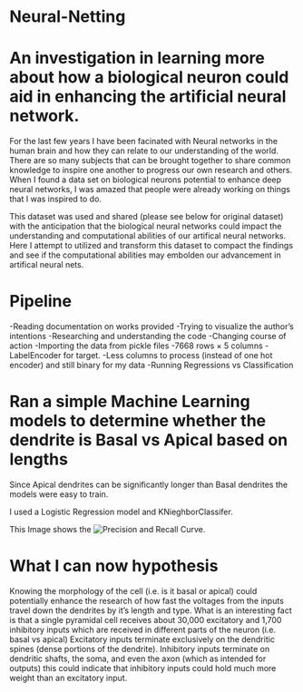 # Neural-Netting

# An investigation in learning more about how a biological neuron could aid in enhancing the artificial neural network.

For the last few years I have been facinated with Neural networks in the human brain and how they can relate to our understanding of the world. There are so many subjects that can be brought together to share common knowledge to inspire one another to progress our own research and others. When I found a data set on biological neurons potential to enhance deep neural networks, I was amazed that people were already working on things that I was inspired to do. 

This dataset was used and shared (please see below for original dataset) with the anticipation that the biological neural networks could impact the understanding and computational abilities of our artifical neural networks. Here I attempt to utilized and transform this dataset to compact the findings and see if the computational abilities may embolden our advancement in artifical neural nets. 

# Pipeline
-Reading documentation on works provided
  -Trying to visualize the author’s intentions
-Researching and understanding the code
   -Changing course of action
-Importing the data from pickle files
   -7668 rows × 5 columns
-LabelEncoder for target.
   -Less columns to process (instead of one hot encoder) and still binary for my data
-Running Regressions vs Classification 

# Ran a simple Machine Learning models to determine whether the dendrite is Basal vs Apical based on lengths
 
 Since Apical dendrites can be significantly longer than Basal dendrites the models were easy to train. 

I used a Logistic Regression model and KNieghborClassifer.

This Image shows the ![Precision and Recall]('img/precision_recall.png') Curve. 



# What I can now hypothesis
Knowing the morphology of the cell (i.e. is it basal or apical) could potentially enhance the research of how fast the voltages from the inputs travel down the dendrites by it’s length and type. 
What is an interesting fact is that a single pyramidal cell receives about 30,000 excitatory and 1,700 inhibitory inputs which are received in different parts of the neuron (i.e. basal vs apical)
Excitatory inputs terminate exclusively on the dendritic spines (dense portions of the dendrite).
Inhibitory inputs terminate on dendritic shafts, the soma, and even the axon (which as intended for outputs) this could indicate that inhibitory inputs could hold much more weight than an excitatory input. 
